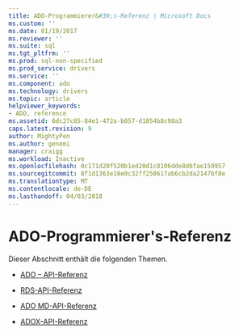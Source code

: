 ```yaml
---
title: ADO-Programmierer&#39;s-Referenz | Microsoft Docs
ms.custom: ''
ms.date: 01/19/2017
ms.reviewer: ''
ms.suite: sql
ms.tgt_pltfrm: ''
ms.prod: sql-non-specified
ms.prod_service: drivers
ms.service: ''
ms.component: ado
ms.technology: drivers
ms.topic: article
helpviewer_keywords:
- ADO, reference
ms.assetid: 6dc27c85-84e1-472a-b057-d1854b8c98a3
caps.latest.revision: 9
author: MightyPen
ms.author: genemi
manager: craigg
ms.workload: Inactive
ms.openlocfilehash: 0c171d20f520b1ed20d1c8106dde8d6fae159957
ms.sourcegitcommit: 8f1d1363e18e0c32ff250617ab6cb2da2147bf8e
ms.translationtype: MT
ms.contentlocale: de-DE
ms.lasthandoff: 04/03/2018
---
```

# <a name="ado-programmer39s-reference"></a>ADO-Programmierer&#39;s-Referenz
Dieser Abschnitt enthält die folgenden Themen.  
  
-   [ADO – API-Referenz](../../ado/reference/ado-api/ado-api-reference.md)  
  
-   [RDS-API-Referenz](../../ado/reference/rds-api/rds-api-reference.md)  
  
-   [ADO MD-API-Referenz](../../ado/reference/ado-md-api/ado-md-api-reference.md)  
  
-   [ADOX-API-Referenz](../../ado/reference/adox-api/adox-api-reference.md)
